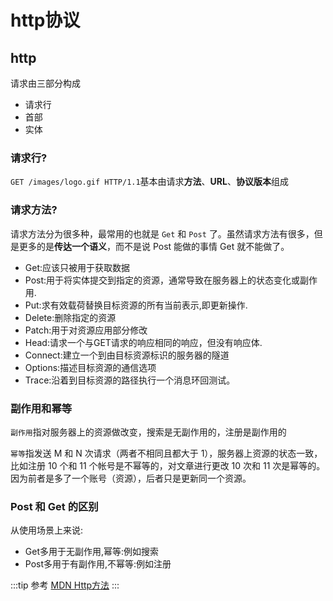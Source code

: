 # http协议

## http
请求由三部分构成
* 请求行
* 首部
* 实体

### 请求行?

``GET /images/logo.gif HTTP/1.1``基本由请求**方法**、**URL**、**协议版本**组成

### 请求方法?

请求方法分为很多种，最常用的也就是 ``Get`` 和 ``Post`` 了。虽然请求方法有很多，但是更多的是**传达一个语义**，而不是说 Post 能做的事情 Get 就不能做了。
* Get:应该只被用于获取数据
* Post:用于将实体提交到指定的资源，通常导致在服务器上的状态变化或副作用.
* Put:求有效载荷替换目标资源的所有当前表示,即更新操作.
* Delete:删除指定的资源
* Patch:用于对资源应用部分修改
* Head:请求一个与GET请求的响应相同的响应，但没有响应体.
* Connect:建立一个到由目标资源标识的服务器的隧道
* Options:描述目标资源的通信选项
* Trace:沿着到目标资源的路径执行一个消息环回测试。

### 副作用和幂等
``副作用``指对服务器上的资源做改变，搜索是无副作用的，注册是副作用的

``幂等``指发送 M 和 N 次请求（两者不相同且都大于 1），服务器上资源的状态一致，比如注册 10 个和 11 个帐号是不幂等的，对文章进行更改 10 次和 11 次是幂等的。因为前者是多了一个账号（资源），后者只是更新同一个资源。

### Post 和 Get 的区别
从使用场景上来说:
* Get多用于无副作用,幂等:例如搜索
* Post多用于有副作用,不幂等:例如注册



:::tip 参考
[MDN Http方法](https://developer.mozilla.org/zh-CN/docs/Web/HTTP/Methods)
:::